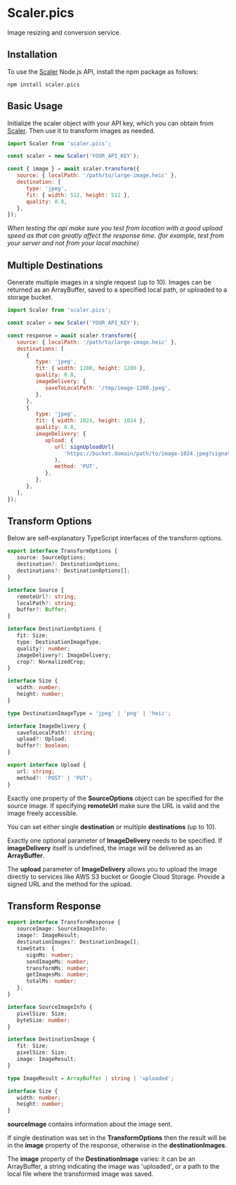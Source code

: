# Scaler.pics

Image resizing and conversion service.

## Installation

To use the [Scaler](https://scaler.pics) Node.js API, install the npm package as follows:

```shell
npm install scaler.pics
```

## Basic Usage

Initialize the scaler object with your API key, which you can obtain from [Scaler](https://scaler.pics). Then use it to transform images as needed.

```javascript
import Scaler from 'scaler.pics';

const scaler = new Scaler('YOUR_API_KEY');

const { image } = await scaler.transform({
   source: { localPath: '/path/to/large-image.heic' },
   destination: {
      type: 'jpeg',
      fit: { width: 512, height: 512 },
      quality: 0.8,
   },
});
```

<em>
	When testing the api make sure you test from location with a
	good upload speed as that can greatly affect the response
	time. (for example, test from your server and not from your
	local machine)
</em>

## Multiple Destinations

Generate multiple images in a single request (up to 10). Images can be returned as an ArrayBuffer, saved to a specified local path, or uploaded to a storage bucket.

```javascript
import Scaler from 'scaler.pics';

const scaler = new Scaler('YOUR_API_KEY');

const response = await scaler.transform({
   source: { localPath: '/path/to/large-image.heic' },
   destinations: [
      {
         type: 'jpeg',
         fit: { width: 1280, height: 1280 },
         quality: 0.8,
         imageDelivery: {
            saveToLocalPath: '/tmp/image-1280.jpeg',
         },
      },
      {
         type: 'jpeg',
         fit: { width: 1024, height: 1024 },
         quality: 0.8,
         imageDelivery: {
            upload: {
               url: signUploadUrl(
                  'https://bucket.domain/path/to/image-1024.jpeg?signature=...'
               ),
               method: 'PUT',
            },
         },
      },
   ],
});
```

## Transform Options

Below are self-explanatory TypeScript interfaces of the transform options.

```typescript
export interface TransformOptions {
   source: SourceOptions;
   destination?: DestinationOptions;
   destinations?: DestinationOptions[];
}

interface Source {
   remoteUrl?: string;
   localPath?: string;
   buffer?: Buffer;
}

interface DestinationOptions {
   fit: Size;
   type: DestinationImageType;
   quality?: number;
   imageDelivery?: ImageDelivery;
   crop?: NormalizedCrop;
}

interface Size {
   width: number;
   height: number;
}

type DestinationImageType = 'jpeg' | 'png' | 'heic';

interface ImageDelivery {
   saveToLocalPath?: string;
   upload?: Upload;
   buffer?: boolean;
}

export interface Upload {
   url: string;
   method?: 'POST' | 'PUT';
}
```

Exactly one property of the **SourceOptions** object can be specified for the source image. If specifying **remoteUrl** make sure the URL is valid and the image freely accessible.

You can set either single **destination** or multiple **destinations** (up to 10).

Exactly one optional parameter of **ImageDelivery** needs to be specified. If **imageDelivery** itself is undefined, the image will be delivered as an **ArrayBuffer**.

The **upload** parameter of **ImageDelivery** allows you to upload the image directly to services like AWS S3 bucket or Google Cloud Storage. Provide a signed URL and the method for the upload.

## Transform Response

```typescript
export interface TransformResponse {
   sourceImage: SourceImageInfo;
   image?: ImageResult;
   destinationImages?: DestinationImage[];
   timeStats: {
      signMs: number;
      sendImageMs: number;
      transformMs: number;
      getImagesMs: number;
      totalMs: number;
   };
}

interface SourceImageInfo {
   pixelSize: Size;
   byteSize: number;
}

interface DestinationImage {
   fit: Size;
   pixelSize: Size;
   image: ImageResult;
}

type ImageResult = ArrayBuffer | string | 'uploaded';

interface Size {
   width: number;
   height: number;
}
```

**sourceImage** contains information about the image sent.

If single destination was set in the **TransformOptions** then the result will be in the **image** property of the response, otherwise in the **destinationImages**.

The **image** property of the **DestinationImage** varies: it can be an ArrayBuffer, a string indicating the image was 'uploaded', or a path to the local file where the transformed image was saved.
